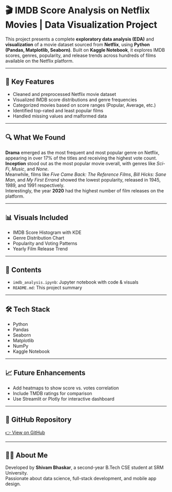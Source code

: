 # 🎬 IMDB Score Analysis on Netflix Movies | Data Visualization Project

This project presents a complete **exploratory data analysis (EDA)** and **visualization** of a movie dataset sourced from **Netflix**, using **Python (Pandas, Matplotlib, Seaborn)**. Built on **Kaggle Notebook**, it explores IMDB scores, genres, popularity, and release trends across hundreds of films available on the Netflix platform.

---

## 📌 Key Features

- Cleaned and preprocessed Netflix movie dataset
- Visualized IMDB score distributions and genre frequencies
- Categorized movies based on score ranges (Popular, Average, etc.)
- Identified top-rated and least popular films
- Handled missing values and malformed data

---

## 🔍 What We Found

**Drama** emerged as the most frequent and most popular genre on Netflix, appearing in over 17% of the titles and receiving the highest vote count.  
**Inception** stood out as the most popular movie overall, with genres like *Sci-Fi*, *Music*, and *None*.  
Meanwhile, films like *Five Came Back: The Reference Films*, *Bill Hicks: Sane Man*, and *My First Errand* showed the lowest popularity, released in 1945, 1989, and 1991 respectively.  
Interestingly, the year **2020** had the highest number of film releases on the platform.

---

## 📊 Visuals Included

- IMDB Score Histogram with KDE  
- Genre Distribution Chart  
- Popularity and Voting Patterns  
- Yearly Film Release Trend

---

## 📂 Contents

- `imdb_analysis.ipynb`: Jupyter notebook with code & visuals
- `README.md`: This project summary

---

## 🛠 Tech Stack

- Python
- Pandas
- Seaborn
- Matplotlib
- NumPy
- Kaggle Notebook

---

## 📈 Future Enhancements

- Add heatmaps to show score vs. votes correlation
- Include TMDB ratings for comparison
- Use Streamlit or Plotly for interactive dashboard

---

## 🔗 GitHub Repository

[👉 View on GitHub](https://github.com/Sh1vamBhaskar/IMDB-Score-Analysis)

---

## 👨‍💻 About Me

Developed by **Shivam Bhaskar**, a second-year B.Tech CSE student at SRM University.  
Passionate about data science, full-stack development, and mobile app design.

